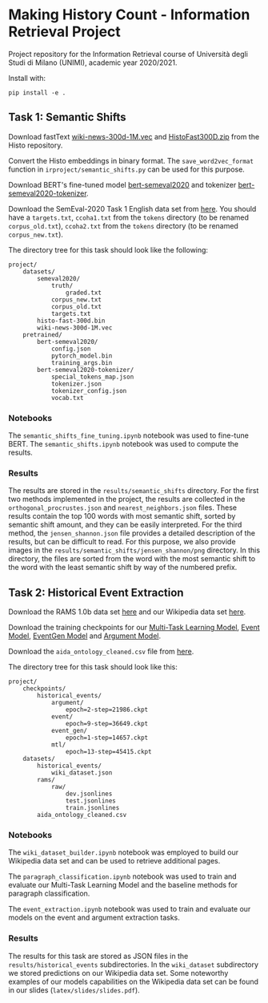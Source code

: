 # Making History Count - Information Retrieval Project
Project repository for the Information Retrieval course of Università degli Studi di Milano (UNIMI), academic year 2020/2021.

Install with:

	pip install -e .
	
	
## Task 1: Semantic Shifts
Download fastText [wiki-news-300d-1M.vec](https://fasttext.cc/docs/en/english-vectors.html) and [HistoFast300D.zip](https://github.com/dhfbk/Histo) from the Histo repository. 

Convert the Histo embeddings in binary format. The ``save_word2vec_format`` function in ``irproject/semantic_shifts.py`` can be used for this purpose.

Download BERT's fine-tuned model [bert-semeval2020](https://drive.google.com/file/d/1LiUqP5cao3gsQMNBCceioQ6Q7vYxkPTo/view?usp=sharing) and tokenizer [bert-semeval2020-tokenizer](https://drive.google.com/file/d/1FRoNBH1G9ZDtesLwAl4nlifbqQtsQCE4/view?usp=sharing).

Download the SemEval-2020 Task 1 English data set from [here](https://www.ims.uni-stuttgart.de/en/research/resources/corpora/sem-eval-ulscd-eng/). You should have a ``targets.txt``, ``ccoha1.txt`` from the ``tokens`` directory (to be renamed ``corpus_old.txt``), ``ccoha2.txt`` from the ``tokens`` directory (to be renamed ``corpus_new.txt``).

The directory tree for this task should look like the following:

    project/
        datasets/
            semeval2020/
                truth/
                    graded.txt
                corpus_new.txt
                corpus_old.txt
                targets.txt
            histo-fast-300d.bin
            wiki-news-300d-1M.vec
        pretrained/
            bert-semeval2020/
                config.json
                pytorch_model.bin
                training_args.bin
            bert-semeval2020-tokenizer/
                special_tokens_map.json
                tokenizer.json
                tokenizer_config.json
                vocab.txt

### Notebooks            

The ``semantic_shifts_fine_tuning.ipynb`` notebook was used to fine-tune BERT. The ``semantic_shifts.ipynb`` notebook was used to compute the results.

### Results

The results are stored in the ``results/semantic_shifts`` directory. For the first two methods implemented in the project, the results are collected in the ``orthogonal_procrustes.json`` and ``nearest_neighbors.json`` files. These results contain the top 100 words with most semantic shift, sorted by semantic shift amount, and they can be easily interpreted. For the third method, the ``jensen_shannon.json`` file provides a detailed description of the results, but can be difficult to read. For this purpose, we also provide images in the ``results/semantic_shifts/jensen_shannon/png`` directory. In this directory, the files are sorted from the word with the most semantic shift to the word with the least semantic shift by way of the numbered prefix. 

## Task 2: Historical Event Extraction

Download the RAMS 1.0b data set [here](https://nlp.jhu.edu/rams/) and our Wikipedia data set [here](https://drive.google.com/file/d/1exT7OK-7ViONUE6JPeBRD8vTy6ObusvS/view?usp=sharing).

Download the training checkpoints for our [Multi-Task Learning Model](https://drive.google.com/file/d/10UHxbZl8B5qk3Kpok8c0rThxFBUljWoH/view?usp=sharing), [Event Model](https://drive.google.com/file/d/16UcLQnaCUx_oqyDd3rspFLiIqGSdWwnt/view?usp=sharing), [EventGen Model](https://drive.google.com/file/d/1gM_4lEFmciSJhF-W1Ka-MsRS3HysTG8L/view?usp=sharing) and [Argument Model](https://drive.google.com/file/d/1ZXv2w57mHWtis4xbsteC2WF-VnuNJoU2/view?usp=sharing).

Download the ``aida_ontology_cleaned.csv`` file from [here](https://github.com/raspberryice/gen-arg).

The directory tree for this task should look like this:

    project/
        checkpoints/
            historical_events/
                argument/
                    epoch=2-step=21986.ckpt
                event/
                    epoch=9-step=36649.ckpt
                event_gen/
                    epoch=1-step=14657.ckpt
                mtl/
                    epoch=13-step=45415.ckpt
        datasets/
            historical_events/
                wiki_dataset.json
            rams/
                raw/
                    dev.jsonlines
                    test.jsonlines
                    train.jsonlines
            aida_ontology_cleaned.csv

### Notebooks

The ``wiki_dataset_builder.ipynb`` notebook was employed to build our Wikipedia data set and can be used to retrieve additional pages. 

The ``paragraph_classification.ipynb`` notebook was used to train and evaluate our Multi-Task Learning Model and the baseline methods for paragraph classification.

The ``event_extraction.ipynb`` notebook was used to train and evaluate our models on the event and argument extraction tasks.

### Results

The results for this task are stored as JSON files in the ``results/historical_events`` subdirectories. In the ``wiki_dataset`` subdirectory we stored predictions on our Wikipedia data set. Some noteworthy examples of our models capabilities on the Wikipedia data set can be found in our slides (``latex/slides/slides.pdf``).